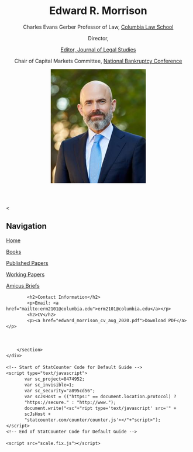 <!DOCTYPE html>
<html>
<head>
	<meta charset="utf-8">
	<title>Professor Edward R. Morrison</title>
	<meta content="Charles Evans Gerber Professor of Law, Columbia Law School" name="description">
	<meta content="width=device-width, initial-scale=1" name="viewport"><!--[if lt IE 9]><script src="//html5shiv.googlecode.com/svn/trunk/html5.js"></script><![endif]-->
	<link href="styles.css" rel="stylesheet">
</head>
<body>
	<div class="wrapper">
		<header>
			<h1>Edward R. Morrison</h1>
			<p><span style="font-weight:normal;">Charles Evans Gerber Professor of Law, <a href="https://www.law.columbia.edu/faculty/edward-r-morrison">Columbia Law School</a></span></p>
			<p><span style="font-weight:normal;">Director, <a href="https://www8.gsb.columbia.edu/richman/".Richmond Center for Business, Law, &amp; Public Policy</a></span></p>
			<p><span style="font-weight:normal;">Editor, <a href="https://www.journals.uchicago.edu/toc/jls/current">Journal of Legal Studies</a></span></p>
			<p><span style="font-weight:normal;">Chair of Capital Markets Committee, <a href="http://nbconf.org/">National Bankruptcy Conference</a></span></p>
			<img src="edmorrisonportrait.jpg" alt="Morrison Portrait">
		</header>
		<section>
			<<h2>Navigation</h2>
			<p><a href="index.html">Home</a></p>
			<p><a href="books.html">Books</a></p>
			<p><a href="publishedpapers.html">Published Papers</a></p>
			<p><a href="workingpapers.html">Working Papers</a></p>
			<p><a href="amicusbriefs.html">Amicus Briefs</a></p>

			<h2>Contact Information</h2>
			<p>Email: <a href="mailto:erm2101@columbia.edu">erm2101@columbia.edu</a></p>
			<h2>CV</h2>
			<p><a href="edward_morrison_cv_aug_2020.pdf">Download PDF</a></p>
			


		</section>
	</div>

	<!-- Start of StatCounter Code for Default Guide -->
	<script type="text/javascript">
	       var sc_project=8474952; 
	       var sc_invisible=1; 
	       var sc_security="a895cd56"; 
	       var scJsHost = (("https:" == document.location.protocol) ?
	       "https://secure." : "http://www.");
	       document.write("<sc"+"ript type='text/javascript' src='" +
	       scJsHost +
	       "statcounter.com/counter/counter.js'></"+"script>");
	</script>
	<!-- End of StatCounter Code for Default Guide -->
	 
	<script src="scale.fix.js"></script>
</body>
</html>
